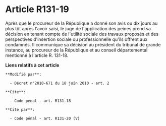 # Article R131-19

Après que le procureur de la République a donné son avis ou dix jours au plus tôt après l'avoir saisi, le juge de
l'application des peines prend sa décision en tenant compte de l'utilité sociale des travaux proposés et des perspectives
d'insertion sociale ou professionnelle qu'ils offrent aux condamnés. Il communique sa décision au président du tribunal de
grande instance, au procureur de la République et au conseil départemental mentionné à l'article R. 131-18.

**Liens relatifs à cet article**

	**Modifié par**:

	  - Décret n°2010-671 du 18 juin 2010 - art. 2

	**Cite**:

	  - Code pénal - art. R131-18

	**Cité par**:

	  - Code pénal - art. R131-20 (V)
